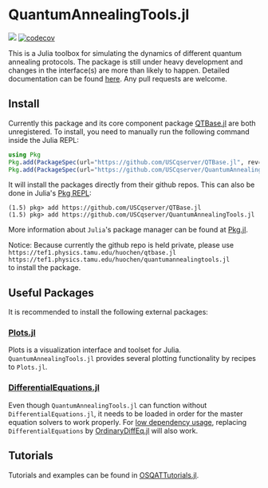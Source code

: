 # QuantumAnnealingTools.jl
[![](https://img.shields.io/badge/docs-dev-blue.svg)](https://uscqserver.github.io/QuantumAnnealingTools.jl/dev/)
[![codecov](https://codecov.io/gh/USCqserver/QuantumAnnealingTools.jl/branch/master/graph/badge.svg)](https://codecov.io/gh/USCqserver/QuantumAnnealingTools.jl)

This is a Julia toolbox for simulating the dynamics of different quantum annealing protocols. The package is still under heavy development and changes in the interface(s) are more than likely to happen. Detailed documentation can be found [here](https://uscqserver.github.io/QuantumAnnealingTools.jl/dev/). Any pull requests are welcome.

## Install
Currently this package and its core component package [QTBase.jl](https://github.com/USCqserver/QTBase.jl) are both unregistered. To install, you need to manually run the following command inside the Julia REPL:
```julia
using Pkg
Pkg.add(PackageSpec(url="https://github.com/USCqserver/QTBase.jl", rev="master"))
Pkg.add(PackageSpec(url="https://github.com/USCqserver/QuantumAnnealingTools.jl", rev="master"))
```
It will install the packages directly from their github repos. This can also be done in Julia's [Pkg REPL](https://julialang.github.io/Pkg.jl/v1/getting-started/):
```julia-REPL
(1.5) pkg> add https://github.com/USCqserver/QTBase.jl
(1.5) pkg> add https://github.com/USCqserver/QuantumAnnealingTools.jl
```
More information about `Julia`'s package manager can be found at [Pkg.jl](https://julialang.github.io/Pkg.jl/v1/).

Notice: Because currently the github repo is held private, please use  
`https://tef1.physics.tamu.edu/huochen/qtbase.jl`  
`https://tef1.physics.tamu.edu/huochen/quantumannealingtools.jl`  
to install the package.

## Useful Packages
It is recommended to install the following external packages:  
### [Plots.jl](https://github.com/JuliaPlots/Plots.jl)
Plots is a visualization interface and toolset for Julia. `QuantumAnnealingTools.jl` provides several plotting functionality by recipes to `Plots.jl`.
### [DifferentialEquations.jl](http://docs.juliadiffeq.org/latest/)
Even though `QuantumAnnealingTools.jl` can function without `DifferentialEquations.jl`, it needs to be loaded in order for the master equation solvers to work properly. For [low dependency usage](http://docs.juliadiffeq.org/stable/features/low_dep.html#Low-Dependency-Usage-1), replacing `DifferentialEquations` by [OrdinaryDiffEq.jl](https://github.com/JuliaDiffEq/OrdinaryDiffEq.jl) will also work.

## Tutorials
Tutorials and examples can be found in [OSQATTutorials.jl](https://github.com/USCqserver/OSQATTutorials.jl).
